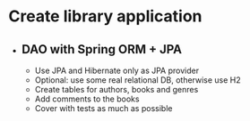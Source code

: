 
# **Create library application**
* ## **DAO with Spring ORM + JPA**

    * Use JPA and Hibernate only as JPA provider
    * Optional: use some real relational DB, otherwise use H2
    * Create tables for authors, books and genres
    * Add comments to the books
    * Cover with tests as much as possible
